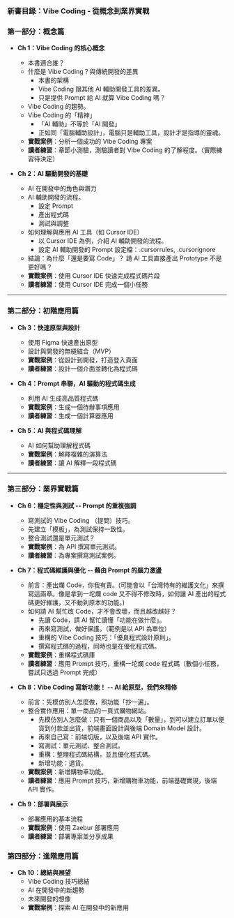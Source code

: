### **新書目錄：Vibe Coding - 從概念到業界實戰**

### **第一部分：概念篇**

- **Ch 1：Vibe Coding 的核心概念**
    - 本書適合誰？
    - 什麼是 Vibe Coding？與傳統開發的差異
      - 本書的架構
      - Vibe Coding 跟其他 AI 輔助開發工具的差異。
      - 只是提供 Prompt 給 AI 就算 Vibe Coding 嗎？
    - Vibe Coding 的趨勢。
    - Vibe Coding 的「精神」
      - 「AI 輔助」不等於「AI 開發」
      - 正如同「電腦輔助設計」，電腦只是輔助工具，設計才是指導的靈魂。
    - **實戰案例**：分析一個成功的 Vibe Coding 專案
    - **讀者練習**：章節小測驗，測驗讀者對 Vibe Coding 的了解程度。（實際練習待決定）

- **Ch 2：AI 驅動開發的基礎**
    - AI 在開發中的角色與潛力
    - AI 輔助開發的流程。
      - 設定 Prompt
      - 產出程式碼
      - 測試與調整
    - 如何理解與應用 AI 工具（如 Cursor IDE）
        - 以 Cursor IDE 為例，介紹 AI 輔助開發的流程。
        - 設定 AI 輔助開發的 Prompt 設定檔：.cursorrules, .cursorignore
    - 結論：為什麼「還是要寫 Code」？ 請 AI 工具直接產出 Prototype 不是更好嗎？
    - **實戰案例**：使用 Cursor IDE 快速完成程式碼片段
    - **讀者練習**：使用 Cursor IDE 完成一個小任務

---

### **第二部分：初階應用篇**

- **Ch 3：快速原型與設計**
    - 使用 Figma 快速產出原型
    - 設計與開發的無縫結合（MVP）
    - **實戰案例**：從設計到開發，打造登入頁面
    - **讀者練習**：設計一個介面並轉化為程式碼

- **Ch 4：Prompt 串聯，AI 驅動的程式碼生成**
    - 利用 AI 生成高品質程式碼
    - **實戰案例**：生成一個待辦事項應用
    - **讀者練習**：生成一個計算器應用

- **Ch 5：AI 與程式碼理解**
    - AI 如何幫助理解程式碼
    - **實戰案例**：解釋複雜的演算法
    - **讀者練習**：讓 AI 解釋一段程式碼

---

### **第三部分：業界實戰篇**

- **Ch 6：穩定性與測試 -- Prompt 的重複強調**
    - 寫測試的 Vibe Coding （提問）技巧。
    - 先建立「模板」，為測試保持一致性。
    - 整合測試還是單元測試？
    - **實戰案例**：為 API 撰寫單元測試。
    - **讀者練習**：為專案撰寫測試案例。

- **Ch 7：程式碼維護與優化 -- 藉由 Prompt 的腦力激盪**
    - 前言：產出爛 Code，你我有責。(可能會以「台灣特有的維護文化」來撰寫這兩章。像是拿到一坨爛 code 又不得不修改時，如何讓 AI 產出的程式碼更好維護，又不動到原本的功能。)
    - 如何請 AI 幫忙改 Code，才不會改壞，而且越改越好？
      - 先讀 Code，請 AI 幫忙讀懂「功能在做什麼」。
      - 再來寫測試，做好保護。（範例是以 API 為單位）
      - 重構的 Vibe Coding 技巧：「優良程式設計原則」。
      - 撰寫程式碼的過程，同時也是在優化程式碼。
    - **實戰案例**：重構程式碼庫
    - **讀者練習**：應用 Prompt 技巧，重構一坨爛 code 程式碼（數個小任務，嘗試只透過 Prompt 完成）

- **Ch 8：Vibe Coding 寫新功能！ -- AI 給原型，我們來精修**
    - 前言：先模仿別人怎麼做，照功能「抄一遍」。
    - 整合實作應用：單一商品的一頁式購物網站。
      - 先模仿別人怎麼做：只有一個商品以及「數量」，到可以建立訂單以便貨到付款並出貨，前端畫面設計與後端 Domain Model 設計。
      - 再來自己寫：前端切版，以及後端 API 實作。
      - 寫測試：單元測試、整合測試。
      - 重構：整理程式碼結構，並且優化程式碼。
      - 新增功能：退貨。
    - **實戰案例**：新增購物車功能。
    - **讀者練習**：應用 Prompt 技巧，新增購物車功能，前端基礎實現，後端 API 實作。

- **Ch 9：部署與展示**
    - 部署應用的基本流程
    - **實戰案例**：使用 Zaebur 部署應用
    - **讀者練習**：部署專案並分享成果

### **第四部分：進階應用篇**

- **Ch 10：總結與展望**
    - Vibe Coding 技巧總結
    - AI 在開發中的新趨勢
    - 未來開發的想像
    - **實戰案例**：探索 AI 在開發中的新應用
